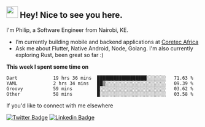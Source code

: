 <h2><img src="https://slackmojis.com/emojis/3643-cool-doge/download" width="30"/> Hey! Nice to see you here.</h2>

<p>I'm Philip, a Software Engineer from Nairobi, KE. 

- I’m currently building mobile and backend applications at [Coretec Africa](https://coretecafrica.com/)</br>
- Ask me about Flutter, Native Android, Node, Golang. I'm also currently exploring Rust, been great so far :)</p>

**This week I spent some time on**
<!--START_SECTION:waka-->

```text
Dart             19 hrs 36 mins  ██████████████████░░░░░░░   71.63 %
YAML             2 hrs 34 mins   ██▒░░░░░░░░░░░░░░░░░░░░░░   09.39 %
Groovy           59 mins         █░░░░░░░░░░░░░░░░░░░░░░░░   03.62 %
Other            58 mins         █░░░░░░░░░░░░░░░░░░░░░░░░   03.58 %
```

<!--END_SECTION:waka-->

If you'd like to connect with me elsewhere

[![Twitter Badge](https://img.shields.io/badge/-Twitter-1ca0f1?style=flat-square&labelColor=1ca0f1&logo=twitter&logoColor=white&link=https://twitter.com/_diogorodrigues)](https://twitter.com/kimathiphil)  [![Linkedin Badge](https://img.shields.io/badge/-LinkedIn-blue?style=flat-square&logo=Linkedin&logoColor=white&link=https://www.linkedin.com/in/philip-kimathi-2604a9114/)](https://www.linkedin.com/in/philip-kimathi-2604a9114/)
